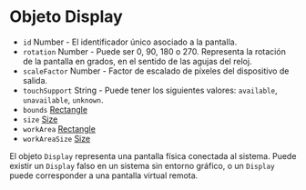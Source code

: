 # Objeto Display

* `id` Number - El identificador único asociado a la pantalla.
* `rotation` Number - Puede ser 0, 90, 180 o 270. Representa la rotación de la pantalla en grados, en el sentido de las agujas del reloj.
* `scaleFactor` Number - Factor de escalado de píxeles del dispositivo de salida.
* `touchSupport` String - Puede tener los siguientes valores: `available`, `unavailable`, `unknown`.
* `bounds` [Rectangle](rectangle.md)
* `size` [Size](size.md)
* `workArea` [Rectangle](rectangle.md)
* `workAreaSize` [Size](size.md)

El objeto `Display` representa una pantalla física conectada al sistema. Puede existir un `Display` falso en un sistema sin entorno gráfico, o un `Display` puede corresponder a una pantalla virtual remota.